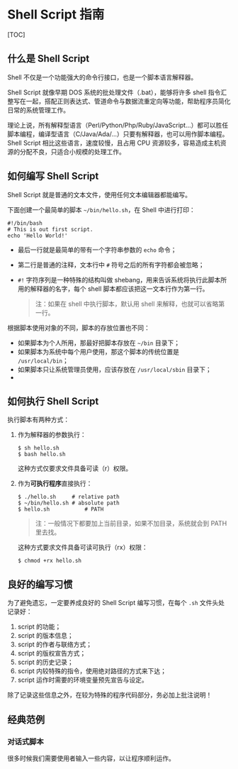 # Shell Script 指南

[TOC]



## 什么是 Shell Script

Shell 不仅是一个功能强大的命令行接口，也是一个脚本语言解释器。

Shell Script 就像早期 DOS 系统的批处理文件（.bat），能够将许多 shell 指令汇整写在一起，搭配正则表达式、管道命令与数据流重定向等功能，帮助程序员简化日常的系统管理工作。

理论上说，所有解释型语言（Perl/Python/Php/Ruby/JavaScript...）都可以胜任脚本编程，编译型语言（C/Java/Ada/...）只要有解释器，也可以用作脚本编程。Shell Script 相比这些语言，速度较慢，且占用 CPU 资源较多，容易造成主机资源的分配不良，只适合小规模的处理工作。

## 如何编写 Shell Script

Shell Script 就是普通的文本文件，使用任何文本编辑器都能编写。

下面创建一个最简单的脚本 `~/bin/hello.sh`，在 Shell 中进行打印：

```shell
#!/bin/bash
# This is out first script.
echo 'Hello World!'
```

* 最后一行就是最简单的带有一个字符串参数的 `echo` 命令；

* 第二行是普通的注释，文本行中 `#` 符号之后的所有字符都会被忽略；

* `#!` 字符序列是一种特殊的结构叫做 shebang，用来告诉系统将执行此脚本所用的解释器的名字，每个 shell 脚本都应该把这一文本行作为第一行。

  > 注：如果在 shell 中执行脚本，默认用 shell 来解释，也就可以省略第一行。

根据脚本使用对象的不同，脚本的存放位置也不同：

* 如果脚本为个人所用，那最好把脚本存放在 `~/bin` 目录下；
* 如果脚本为系统中每个用户使用，那这个脚本的传统位置是 `/usr/local/bin`；
* 如果脚本只让系统管理员使用，应该存放在 `/usr/local/sbin` 目录下；
* 

## 如何执行 Shell Script

执行脚本有两种方式：

1. 作为解释器的参数执行：

   ```shell
   $ sh hello.sh
   $ bash hello.sh
   ```

   这种方式仅要求文件具备可读（r）权限。

2. 作为**可执行程序**直接执行：

   ```shell
   $ ./hello.sh		# relative path
   $ ~/bin/hello.sh	# absolute path
   $ hello.sh			# PATH
   ```

   > 注：一般情况下都要加上当前目录，如果不加目录，系统就会到 PATH 里去找。

   这种方式要求文件具备可读可执行（rx）权限：

   ```shell
   $ chmod +rx hello.sh
   ```

## 良好的编写习惯

为了避免遗忘，一定要养成良好的 Shell Script 编写习惯，在每个 `.sh` 文件头处记录好：

1. script 的功能；
2. script 的版本信息；
3. script 的作者与联络方式；
4. script 的版权宣告方式；
5. script 的历史记录；
6. script 内较特殊的指令，使用绝对路径的方式来下达；
7. script 运作时需要的环境变量预先宣告与设定。

除了记录这些信息之外，在较为特殊的程序代码部分，务必加上批注说明！

## 经典范例

### 对话式脚本

很多时候我们需要使用者输入一些内容，以让程序顺利运作。